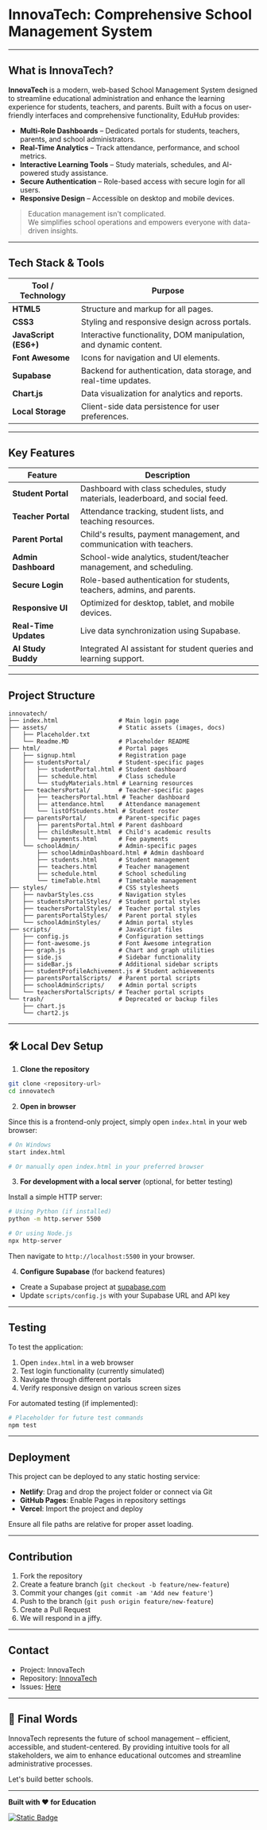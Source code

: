 # InnovaTech: Comprehensive School Management System

---

## What is InnovaTech?

**InnovaTech** is a modern, web-based School Management System designed to streamline educational administration and enhance the learning experience for students, teachers, and parents. Built with a focus on user-friendly interfaces and comprehensive functionality, EduHub provides:

- **Multi-Role Dashboards** – Dedicated portals for students, teachers, parents, and school administrators.
- **Real-Time Analytics** – Track attendance, performance, and school metrics.
- **Interactive Learning Tools** – Study materials, schedules, and AI-powered study assistance.
- **Secure Authentication** – Role-based access with secure login for all users.
- **Responsive Design** – Accessible on desktop and mobile devices.

> Education management isn't complicated.  
> We simplifies school operations and empowers everyone with data-driven insights.

---

## Tech Stack & Tools

| Tool / Technology       | Purpose                                                                 |
|-------------------------|-------------------------------------------------------------------------|
| **HTML5**              | Structure and markup for all pages.                                     |
| **CSS3**               | Styling and responsive design across portals.                           |
| **JavaScript (ES6+)**  | Interactive functionality, DOM manipulation, and dynamic content.       |
| **Font Awesome**       | Icons for navigation and UI elements.                                   |
| **Supabase**           | Backend for authentication, data storage, and real-time updates.        |
| **Chart.js**           | Data visualization for analytics and reports.                           |
| **Local Storage**      | Client-side data persistence for user preferences.                      |

---

## Key Features

|  Feature                    | Description                                                                 |
|-------------------------------|-----------------------------------------------------------------------------|
| **Student Portal**           | Dashboard with class schedules, study materials, leaderboard, and social feed. |
| **Teacher Portal**           | Attendance tracking, student lists, and teaching resources.                 |
| **Parent Portal**            | Child's results, payment management, and communication with teachers.       |
| **Admin Dashboard**          | School-wide analytics, student/teacher management, and scheduling.          |
| **Secure Login**             | Role-based authentication for students, teachers, admins, and parents.      |
| **Responsive UI**            | Optimized for desktop, tablet, and mobile devices.                          |
| **Real-Time Updates**        | Live data synchronization using Supabase.                                   |
| **AI Study Buddy**           | Integrated AI assistant for student queries and learning support.           |

---

##  Project Structure

```plaintext
innovatech/
├── index.html                 # Main login page
├── assets/                    # Static assets (images, docs)
│   ├── Placeholder.txt
│   └── Readme.MD              # Placeholder README
├── html/                      # Portal pages
│   ├── signup.html            # Registration page
│   ├── studentsPortal/        # Student-specific pages
│   │   ├── studentPortal.html # Student dashboard
│   │   ├── schedule.html      # Class schedule
│   │   └── studyMaterials.html # Learning resources
│   ├── teachersPortal/        # Teacher-specific pages
│   │   ├── teachersPortal.html # Teacher dashboard
│   │   ├── attendance.html    # Attendance management
│   │   └── listOfStudents.html # Student roster
│   ├── parentsPortal/         # Parent-specific pages
│   │   ├── parentsPortal.html # Parent dashboard
│   │   ├── childsResult.html  # Child's academic results
│   │   └── payments.html      # Fee payments
│   └── schoolAdmin/           # Admin-specific pages
│       ├── schoolAdminDashboard.html # Admin dashboard
│       ├── students.html      # Student management
│       ├── teachers.html      # Teacher management
│       ├── schedule.html      # School scheduling
│       └── timeTable.html     # Timetable management
├── styles/                    # CSS stylesheets
│   ├── navbarStyles.css       # Navigation styles
│   ├── studentsPortalStyles/  # Student portal styles
│   ├── teachersPortalStyles/  # Teacher portal styles
│   ├── parentsPortalStyles/   # Parent portal styles
│   └── schoolAdminStyles/     # Admin portal styles
├── scripts/                   # JavaScript files
│   ├── config.js              # Configuration settings
│   ├── font-awesome.js        # Font Awesome integration
│   ├── graph.js               # Chart and graph utilities
│   ├── side.js                # Sidebar functionality
│   ├── sideBar.js             # Additional sidebar scripts
│   ├── studentProfileAchivement.js # Student achievements
│   ├── parentsPortalScripts/  # Parent portal scripts
│   ├── schoolAdminScripts/    # Admin portal scripts
│   └── teachersPortalScripts/ # Teacher portal scripts
└── trash/                     # Deprecated or backup files
    ├── chart.js
    └── chart2.js
```

---

## 🛠️ Local Dev Setup

1. **Clone the repository**

```bash
git clone <repository-url>
cd innovatech
```

2. **Open in browser**

Since this is a frontend-only project, simply open `index.html` in your web browser:

```bash
# On Windows
start index.html

# Or manually open index.html in your preferred browser
```

3. **For development with a local server** (optional, for better testing)

Install a simple HTTP server:

```bash
# Using Python (if installed)
python -m http.server 5500

# Or using Node.js
npx http-server
```

Then navigate to `http://localhost:5500` in your browser.

4. **Configure Supabase** (for backend features)

- Create a Supabase project at [supabase.com](https://supabase.com)
- Update `scripts/config.js` with your Supabase URL and API key

---

##  Testing

To test the application:

1. Open `index.html` in a web browser
2. Test login functionality (currently simulated)
3. Navigate through different portals
4. Verify responsive design on various screen sizes

For automated testing (if implemented):

```bash
# Placeholder for future test commands
npm test
```

---

##  Deployment

This project can be deployed to any static hosting service:

- **Netlify**: Drag and drop the project folder or connect via Git
- **GitHub Pages**: Enable Pages in repository settings
- **Vercel**: Import the project and deploy

Ensure all file paths are relative for proper asset loading.

---

##  Contribution

1. Fork the repository
2. Create a feature branch (`git checkout -b feature/new-feature`)
3. Commit your changes (`git commit -am 'Add new feature'`)
4. Push to the branch (`git push origin feature/new-feature`)
5. Create a Pull Request
6. We will respond in a jiffy.

---

##  Contact

- Project:  InnovaTech 
- Repository: [InnovaTech](https://github.com/Pepsiboy24/innovatech)
- Issues: [Here](https://github.com/Pepsiboy24/innovatech/issues)

---

## 🏁 Final Words

InnovaTech represents the future of school management – efficient, accessible, and student-centered. By providing intuitive tools for all stakeholders, we aim to enhance educational outcomes and streamline administrative processes.

Let's build better schools.

---

**Built with ❤️ for Education**

[![Static Badge](https://img.shields.io/badge/Frontend-HTML%2FCSS%2FJS-blue)](https://github.com)
